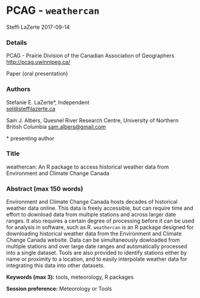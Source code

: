 PCAG - `weathercan`
================
Steffi LaZerte
2017-09-14

### Details

PCAG - Prairie Division of the Canadian Association of Geographers
<http://pcag.uwinnipeg.ca/>

Paper (oral presentation)

### Authors

Stefanie E. LaZerte\*, Independent  
<sel@steffilazerte.ca>

Sam J. Albers, Quesnel River Research Centre, University of Northern British Columbia 
<sam.albers@gmail.com>  

\* presenting author

### Title

weathercan: An R package to access historical weather data from Environment and Climate Change Canada

### Abstract (max 150 words)

Environment and Climate Change Canada hosts decades of historical weather data online. This data is freely accessible, but can require time and effort to download data from multiple stations and across larger date ranges. It also requires a certain degree of processing before it can be used for analysis in software, such as R. `weathercan` is an R package designed for downloading historical weather data from the Environment and Climate Change Canada website. Data can be simultaneously dowloaded from multiple stations and over large date ranges and automatically processed into a single dataset. Tools are also provided to identify stations either by name or proximity to a location, and to easily interpolate weather data for integrating this data into other datasets.

**Keywords (max 3):** tools, meteorology, R packages

**Session preference:** Meteorology or Tools
